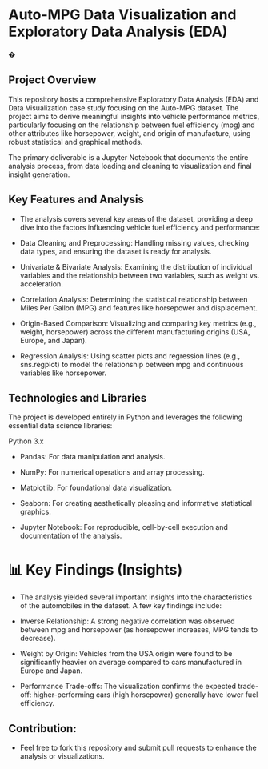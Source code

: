 

# Auto-MPG Data Visualization and Exploratory Data Analysis (EDA) 
�
## Project Overview

This repository hosts a comprehensive Exploratory Data Analysis (EDA) and Data Visualization case study focusing on the Auto-MPG dataset. The project aims to derive meaningful insights into vehicle performance metrics, particularly focusing on the relationship between fuel efficiency (mpg) and other attributes like horsepower, weight, and origin of manufacture, using robust statistical and graphical methods.

The primary deliverable is a Jupyter Notebook that documents the entire analysis process, from data loading and cleaning to visualization and final insight generation.

## Key Features and Analysis

- The analysis covers several key areas of the dataset, providing a deep dive into the factors influencing vehicle fuel efficiency and performance:

- Data Cleaning and Preprocessing: Handling missing values, checking data types, and ensuring the dataset is ready for analysis.

- Univariate & Bivariate Analysis: Examining the distribution of individual variables and the relationship between two variables, such as weight vs. acceleration.

- Correlation Analysis: Determining the statistical relationship between Miles Per Gallon (MPG) and features like horsepower and displacement.

- Origin-Based Comparison: Visualizing and comparing key metrics (e.g., weight, horsepower) across the different manufacturing origins (USA, Europe, and Japan).

- Regression Analysis: Using scatter plots and regression lines (e.g., sns.regplot) to model the relationship between mpg and continuous variables like horsepower.

## Technologies and Libraries
The project is developed entirely in Python and leverages the following essential data science libraries:

Python 3.x

- Pandas: For data manipulation and analysis.

- NumPy: For numerical operations and array processing.

- Matplotlib: For foundational data visualization.

- Seaborn: For creating aesthetically pleasing and informative statistical graphics.

- Jupyter Notebook: For reproducible, cell-by-cell execution and documentation of the analysis.


# 📊 Key Findings (Insights)

- The analysis yielded several important insights into the characteristics of the automobiles in the dataset. A few key findings include:

- Inverse Relationship: A strong negative correlation was observed between mpg and horsepower (as horsepower increases, MPG tends to decrease).

- Weight by Origin: Vehicles from the USA origin were found to be significantly heavier on average compared to cars manufactured in Europe and Japan.

- Performance Trade-offs: The visualization confirms the expected trade-off: higher-performing cars (high horsepower) generally have lower fuel efficiency.

## Contribution:

- Feel free to fork this repository and submit pull requests to enhance the analysis or visualizations.

